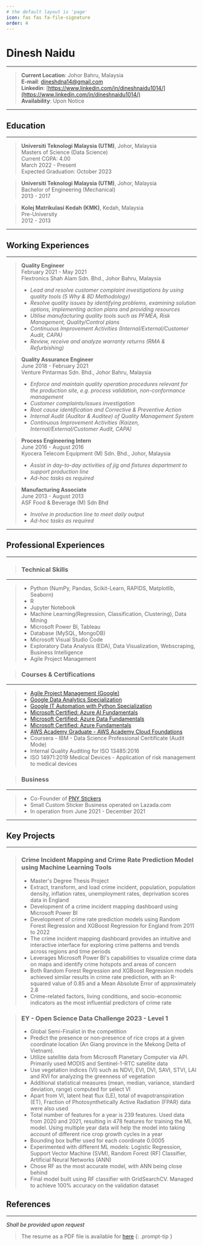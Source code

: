 ```yaml
---
# the default layout is 'page'
icon: fas fas fa-file-signature
order: 4
---
```


# **Dinesh Naidu**
---

>**Current Location**: Johor Bahru, Malaysia <br>
>**E-mail**: [dineshdna14@gmail.com](mailto:dineshdna14@gmail.com) <br>
>**Linkedin**: [https://www.linkedin.com/in/dineshnaidu1014/](https://www.linkedin.com/in/dineshnaidu1014/) <br>
>**Availability**: Upon Notice 

---

## **Education**
---

>**Universiti Teknologi Malaysia (UTM)**, Johor, Malaysia <br>
>Masters of Science (Data Science) <br>
>Current CGPA: 4.00 <br>
>March 2022 - Present <br>
>Expected Graduation: October 2023 <br>


>**Universiti Teknologi Malaysia (UTM)**, Johor, Malaysia <br>
>Bachelor of Engineering (Mechanical) <br>
>2013 - 2017 <br>


>**Kolej Matrikulasi Kedah (KMK)**, Kedah, Malaysia <br>
>Pre-University <br>
>2012 - 2013

---

## **Working Experiences**
---

>**Quality Engineer** <br>
>February 2021 - May 2021 <br>
>Flextronics Shah Alam Sdn. Bhd., Johor Bahru, Malaysia 
>- _Lead and resolve customer complaint investigations by using quality tools (5 Why & 8D Methodology)_
>- _Resolve quality issues by identifying problems, examining solution options, implementing action plans and providing resources_
>- _Utilise manufacturing quality tools such as PFMEA, Risk Management, Quality/Control plans_ 
>- _Continuous Improvement Activities (Internal/External/Customer Audit, CAPA)_
>- _Review, receive and analyze warranty returns (RMA & Refurbishing)_ <br>


>**Quality Assurance Engineer** <br>
>June 2018 - February 2021 <br>
>Venture Pintarmas Sdn. Bhd., Johor Bahru, Malaysia
>- _Enforce and maintain quality operation procedures relevant for the production site, e.g. process validation, non-conformance management_
>- _Customer complaints/issues investigation_
>- _Root cause identification and Corrective & Preventive Action_
>- _Internal Audit (Auditor & Auditee) of Quality Management System_
>- _Continuous Improvement Activities (Kaizen, Internal/External/Customer Audit, CAPA)_ <br>


>**Process Engineering Intern** <br>
>June 2016 - August 2016 <br>
>Kyocera Telecom Equipment (M) Sdn. Bhd., Johor, Malaysia 
>- _Assist in day-to-day activities of jig and fixtures department to support production line_ 
>- _Ad-hoc tasks as required_ <br>


>**Manufacturing Associate** <br>
>June 2013 - August 2013 <br>
>ASF Food & Beverage (M) Sdn Bhd 
>- _Involve in production line to meet daily output_ 
>- _Ad-hoc tasks as required_ <br>

---

## **Professional Experiences**
---
>### Technical Skills 
---
>- Python (NumPy, Pandas, Scikit-Learn, RAPIDS, Matplotlib, Seaborn)
>- R
>- Jupyter Notebook
>- Machine Learning(Regression, Classification, Clustering), Data Mining
>- Microsoft Power BI, Tableau
>- Database (MySQL, MongoDB)
>- Microsoft Visual Studio Code
>- Exploratory Data Analysis (EDA), Data Visualization, Webscraping, Business Intelligence
>- Agile Project Management


>### Courses & Certifications
---
>- [Agile Project Management (Google)](https://www.coursera.org/account/accomplishments/certificate/WGD6RPX5GZ8G)
>- [Google Data Analytics Specialization](https://www.coursera.org/account/accomplishments/specialization/certificate/LRGBDM4W34ZU)
>- [Google IT Automation with Python Specialization](https://www.coursera.org/account/accomplishments/specialization/certificate/WLN3ZZ58XXRC)
>- [Microsoft Certified: Azure AI Fundamentals](https://www.credly.com/badges/af478593-6afb-4855-ab2e-71ca1d3a5972/public_url)
>- [Microsoft Certified: Azure Data Fundamentals](https://www.credly.com/badges/5d4b63d2-6923-41a1-b99b-d5b5f227380d/public_url)
>- [Microsoft Certified: Azure Fundamentals](https://www.credly.com/badges/bdb142c2-88b3-4905-8872-cad046bd24ae/public_url)
>- [AWS Academy Graduate - AWS Academy Cloud Foundations](https://www.credly.com/badges/25d6cac4-fcee-418e-a94b-b38f8f8f7926/public_url)
>- Coursera - IBM - Data Science Professional Ceritificate (Audit Mode)
>- Internal Quality Auditing for ISO 13485:2016
>- ISO 14971:2019 Medical Devices - Application of risk management to medical devices


>### Business
---
>- Co-Founder of [PNY Stickers](https://www.lazada.com.my/shop/pny-stickers/)
>- Small Custom Sticker Business operated on Lazada.com
>- In operation from June 2021 - December 2021

---



## **Key Projects**
---
>### Crime Incident Mapping and Crime Rate Prediction Model using Machine Learning Tools
>- Master's Degree Thesis Project
>- Extract, transform, and load crime incident, population, population density, inflation rates, unemployment rates, deprivation scores data in England
>- Development of a crime incident mapping dashboard using Microsoft Power BI
>- Development of crime rate prediction models using Random Forest Regression and XGBoost Regression for England from 2011 to 2022
>- The crime incident mapping dashboard provides an intuitive and interactive interface for exploring crime patterns and trends across regions and time periods
>- Leverages Microsoft Power BI's capabilities to visualize crime data on maps and identify crime hotspots and areas of concern
>- Both Random Forest Regression and XGBoost Regression models achieved similar results in crime rate prediction, with an R-squared value of 0.85 and a Mean Absolute Error of approximately 2.8
>- Crime-related factors, living conditions, and socio-economic indicators as the most influential predictors of crime rate


>### EY - Open Science Data Challenge 2023 - Level 1
>- Global Semi-Finalist in the competition
>- Predict the presence or non-presence of rice crops at a given coordinate location (An Giang province in the Mekong Delta of Vietnam).
>- Utilize satellite data from Microsoft Planetary Computer via API. Primarily used MODIS and Sentinel-1-RTC satellite data
>- Use vegetation indices (VI) such as NDVI, EVI, DVI, SAVI, STVI, LAI and RVI for analyzing the greenness of vegetation
>- Additional statistical measures (mean, median, variance, standard deviation, range) computed for select VI 
>- Apart from VI, latent heat flux (LE), total of evapotranspiration (ET), Fraction of Photosynthetically Active Radiation (FPAR) data were also used
>- Total number of features for a year is 239 features. Used data from 2020 and 2021, resulting in 478 features for training the ML model. Using multiple year data will help the model into taking account of different rice crop growth cycles in a year
>- Bounding box buffer used for each coordinate 0.0005
>- Experimented with different ML models: Logistic Regression, Support Vector Machine (SVM), Random Forest (RF) Classifier, Artificial Neural Networks (ANN)
>- Chose RF as the most accurate model, with ANN being close behind
>- Final model built using RF classifier with GridSearchCV. Managed to achieve 100% accuracy on the validation dataset


## **References**
---
_Shall be provided upon request_

> The resume as a PDF file is available for [here](https://drive.google.com/file/d/10kYDObMz4pMAztYKMI2n6YkCedCz_YAx/view?usp=sharing)
{: .prompt-tip }


